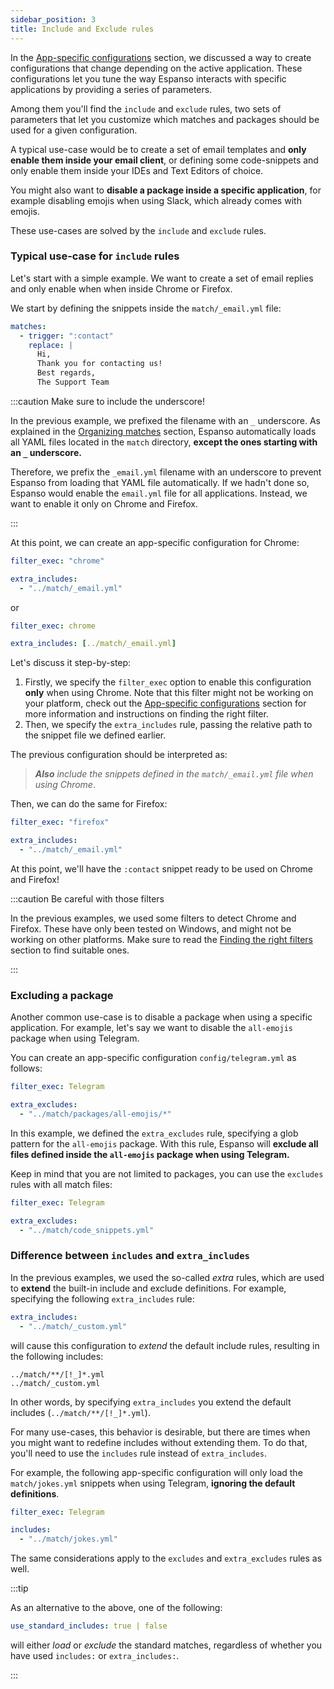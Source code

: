 ```yaml
---
sidebar_position: 3
title: Include and Exclude rules
---
```


In the [App-specific configurations](../app-specific-configurations) section, we discussed
a way to create configurations that change depending on the active application.
These configurations let you tune the way Espanso interacts with specific applications
by providing a series of parameters.

Among them you'll find the `include` and `exclude` rules,
two sets of parameters that let you customize which matches and packages should be used
for a given configuration.

A typical use-case would be to create a set of email templates and **only enable them
inside your email client**, or defining some code-snippets and only enable
them inside your IDEs and Text Editors of choice. 

You might also want to **disable
a package inside a specific application**, for example disabling emojis when
using Slack, which already comes with emojis.

These use-cases are solved by the `include` and `exclude` rules.

### Typical use-case for `include` rules


Let's start with a simple example. We want to create a set of email replies
and only enable when when inside Chrome or Firefox.

We start by defining the snippets inside the `match/_email.yml` file:

```yaml title="$CONFIG/match/_email.yml"
matches:
  - trigger: ":contact"
    replace: |
      Hi,
      Thank you for contacting us!
      Best regards,
      The Support Team
```

:::caution Make sure to include the underscore!

In the previous example, we prefixed the filename with an `_` underscore.
As explained in the [Organizing matches](../../matches/organizing-matches)
section, Espanso automatically loads all YAML files located in the `match` directory,
**except the ones starting with an `_` underscore.**

Therefore, we prefix the `_email.yml` filename with an underscore to
prevent Espanso from loading that YAML file automatically.
If we hadn't done so, Espanso would enable the `email.yml` file for
all applications. Instead, we want to enable it only on Chrome and Firefox.

:::

At this point, we can create an app-specific configuration for Chrome:

```yaml title="$CONFIG/config/chrome.yml"
filter_exec: "chrome"

extra_includes:
  - "../match/_email.yml"
```
or
```yaml title="$CONFIG/config/chrome.yml"
filter_exec: chrome

extra_includes: [../match/_email.yml]
```

Let's discuss it step-by-step:
1. Firstly, we specify the `filter_exec` option to enable this configuration **only** when using
Chrome. Note that this filter might not be working on your platform, check out
the [App-specific configurations](../app-specific-configurations) section for more information
and instructions on finding the right filter.
2. Then, we specify the `extra_includes` rule, passing the relative path to the
snippet file we defined earlier.

The previous configuration should be interpreted as:

> _**Also** include the snippets defined in the `match/_email.yml` file when using Chrome_.

Then, we can do the same for Firefox:

```yaml title="$CONFIG/config/firefox.yml"
filter_exec: "firefox"

extra_includes:
  - "../match/_email.yml"
```

At this point, we'll have the `:contact` snippet ready to be used on Chrome and Firefox!

:::caution Be careful with those filters

In the previous examples, we used some filters to detect Chrome and Firefox.
These have only been tested on Windows, and might not be working on other platforms.
Make sure to read the [Finding the right filters](../app-specific-configurations/#finding-the-right-filters)
section to find suitable ones.

:::

### Excluding a package

Another common use-case is to disable a package when using a specific application.
For example, let's say we want to disable the `all-emojis` package when using Telegram.

You can create an app-specific configuration `config/telegram.yml` as follows:

```yaml title="$CONFIG/config/telegram.yml"
filter_exec: Telegram

extra_excludes:
  - "../match/packages/all-emojis/*"
```

In this example, we defined the `extra_excludes` rule, specifying a glob pattern for the `all-emojis` package.
With this rule, Espanso will **exclude all files defined inside the `all-emojis` package when using Telegram.**

Keep in mind that you are not limited to packages, you can use the `excludes` rules with all match files:

```yaml title="$CONFIG/config/telegram.yml"
filter_exec: Telegram

extra_excludes:
  - "../match/code_snippets.yml"
```

### Difference between `includes` and `extra_includes`

In the previous examples, we used the so-called _extra_ rules, which are used to **extend** the
built-in include and exclude definitions. For example, specifying the following `extra_includes` rule:

```yaml
extra_includes:
  - "../match/_custom.yml"
```

will cause this configuration to _extend_ the default include rules, resulting in the following includes:

```
../match/**/[!_]*.yml
../match/_custom.yml
```

In other words, by specifying `extra_includes` you extend the default includes (`../match/**/[!_]*.yml`).

For many use-cases, this behavior is desirable, but there are times when you might want to redefine
includes without extending them. To do that, you'll need to use the `includes` rule instead of `extra_includes`.

For example, the following app-specific configuration will only load the `match/jokes.yml` snippets
when using Telegram, **ignoring the default definitions**.

```yaml title="$CONFIG/config/telegram.yml"
filter_exec: Telegram

includes:
  - "../match/jokes.yml"
```

The same considerations apply to the `excludes` and `extra_excludes` rules as well.

:::tip

As an alternative to the above, one of the following:

```yml
use_standard_includes: true | false
```
 will either *load* or *exclude* the standard matches, regardless of whether you have used `includes:` or `extra_includes:`.

:::